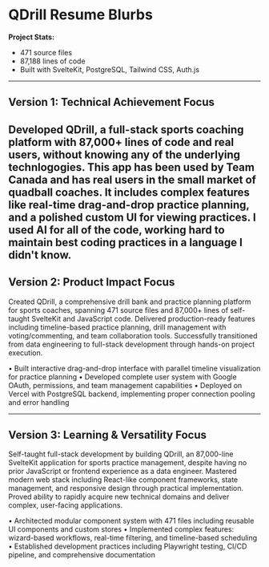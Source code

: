 # QDrill Resume Blurbs

**Project Stats:**
- 471 source files
- 87,188 lines of code
- Built with SvelteKit, PostgreSQL, Tailwind CSS, Auth.js

---

## Version 1: Technical Achievement Focus

Developed QDrill, a full-stack sports coaching platform with 87,000+ lines of code and real users, without knowing any of the underlying technlogogies. This app has been used by Team Canada and has real users in the small market of quadball coaches. It includes complex features like real-time drag-and-drop practice planning, and a polished custom UI for viewing practices. I used AI for all of the code, working hard to maintain best coding practices in a language I didn't know.
---

## Version 2: Product Impact Focus

Created QDrill, a comprehensive drill bank and practice planning platform for sports coaches, spanning 471 source files and 87,000+ lines of self-taught SvelteKit and JavaScript code. Delivered production-ready features including timeline-based practice planning, drill management with voting/commenting, and team collaboration tools. Successfully transitioned from data engineering to full-stack development through hands-on project execution.

• Built interactive drag-and-drop interface with parallel timeline visualization for practice planning
• Developed complete user system with Google OAuth, permissions, and team management capabilities
• Deployed on Vercel with PostgreSQL backend, implementing proper connection pooling and error handling

---

## Version 3: Learning & Versatility Focus

Self-taught full-stack development by building QDrill, an 87,000-line SvelteKit application for sports practice management, despite having no prior JavaScript or frontend experience as a data engineer. Mastered modern web stack including React-like component frameworks, state management, and responsive design through practical implementation. Proved ability to rapidly acquire new technical domains and deliver complex, user-facing applications.

• Architected modular component system with 471 files including reusable UI components and custom stores
• Implemented complex features: wizard-based workflows, real-time filtering, and timeline-based scheduling
• Established development practices including Playwright testing, CI/CD pipeline, and comprehensive documentation